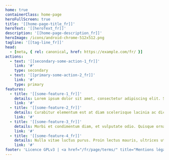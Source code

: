 ```yaml
---
home: true
containerClass: home-page
heroFullScreen: true
title: '[[home-page-title_fr]]'
heroText: '[[heroText_fr]]'
description: '[[home-page-description_fr]]'
heroImage: /icons/android-chrome-512x512.png
tagline: '[[tag-line_fr]]'
head:
  - [meta, { rel: canonical, href: https://example.com/fr/ }]
actions:
  - text: '[[secondary-some-action-1_fr]]'
    link: '#'
    type: secondary
  - text: '[[primary-some-action-2_fr]]'
    link: '#'
    type: primary
features:
  - title: '[[some-feature-1_fr]]'
    details: Lorem ipsum dolor sit amet, consectetur adipiscing elit. Sed vehicula ultrices porttitor. Cras eget arcu vel tellus auctor imperdiet ut ac velit.
    link: '#'
  - title: '[[some-feature-2_fr]]'
    details: Curabitur elementum est at diam scelerisque lacinia ac dictum velit. Duis quis posuere est.
    link: '#'
  - title: '[[some-feature-3_fr]]'
    details: Morbi et condimentum diam, et vulputate odio. Quisque ornare metus pretium, vehicula velit at.
    link: '#'
  - title: '[[some-feature-4_fr]]'
    details: Nulla vitae luctus purus. Proin lectus mauris, ultrices ut posuere at, volutpat.
    link: '#'
footer: 'Licence GPLv3 | <a href="/fr/page/terms/" title="Mentions légales">Mentions légales</a>'
---
```

